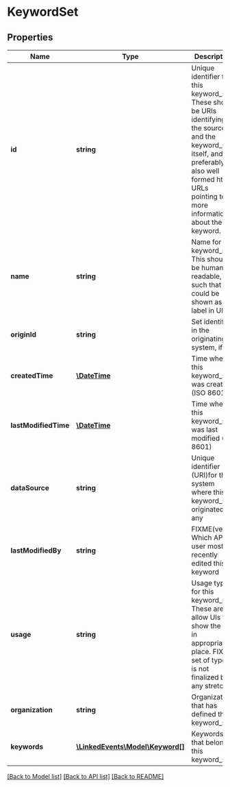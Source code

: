 # KeywordSet

## Properties
Name | Type | Description | Notes
------------ | ------------- | ------------- | -------------
**id** | **string** | Unique identifier for this keyword_set. These should be URIs identifying the source and the keyword_set itself, and preferably also well formed http-URLs pointing to more information about the keyword. | 
**name** | **string** | Name for this keyword_set. This should be human readable, such that it could be shown as label in UI | 
**originId** | **string** | Set identifier in the originating system, if any | [optional] 
**createdTime** | [**\DateTime**](\DateTime.md) | Time when this keyword_set was created (ISO 8601) | [optional] 
**lastModifiedTime** | [**\DateTime**](\DateTime.md) | Time when this keyword_set was last modified (ISO 8601) | [optional] 
**dataSource** | **string** | Unique identifier (URI)for the system where this keyword_set originated, if any | [optional] 
**lastModifiedBy** | **string** | FIXME(verify) Which API user most recently edited this keyword | [optional] 
**usage** | **string** | Usage type for this keyword_set. These are allow UIs to show the set in appropriate place. FIXME: set of types is not finalized by any stretch | [optional] 
**organization** | **string** | Organization that has defined this keyword_set | [optional] 
**keywords** | [**\LinkedEvents\Model\Keyword[]**](Keyword.md) | Keywords that belong to this keyword_set | 

[[Back to Model list]](../README.md#documentation-for-models) [[Back to API list]](../README.md#documentation-for-api-endpoints) [[Back to README]](../README.md)


